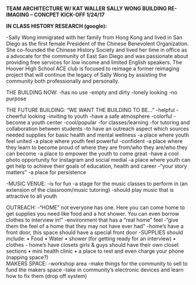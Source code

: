 **TEAM ARCHITECTURE W/ KAT WALLER**
**SALLY WONG BUILDING RE-IMAGING – CONCPET KICK-OFF 1/24/17**

**IN CLASS HISTORY RESEARCH (google):**

-Sally Wong immigrated with her family from Hong Kong and lived in San Diego as the first female President of the Chinese Benevolent Organization. She co-founded the Chinese History Society and lived her time in office as a advocate for the community of East San Diego and was passionate about providing free services for low income and limited English speakers. The Hoover High School ACE club is focused to reimage a former reimaging project that will continue the legacy of Sally Wong by assisting the community both professionally and personally. 

THE BUILDING NOW:
-has no use
-empty and dirty
-lonely looking
-no purpose

THE FUTURE BUILDING:
“WE WANT THE BUILDING TO BE…”
-helpful
-cheerful looking
-inviting to youth
-have a safe atmosphere
-colorful
-become a youth center
-cool/popular
-for classes/learning
-for tutoring and collaboration between students
-to have an outreach aspect which sources needed supplies for basic health and mental wellness
-a place where youth feel united
-a place where youth feel powerful
-confident
-a place where they learn to become proud of where they are from/who they are/who they can become
-a place to empower the youth to come great
-have a cool photo opportunity for Instagram and social medial
-a place where youth can get help to achieve their goals of education, health and career
-“your story matters”
-a place for persistence

-MUSIC VENUE:
-is for fun
-a stage for the music classes to perform in (an extension of the classroom/music tutoring)
-should play music that is attractive to all youth 

OUTREACH:
-“HOME” not everyone has one. Here you can come home to get supplies you need like food and a hot shower. You can even borrow clothes to interview in!”
-environment that has a “real home” feel
-“give them the feel of a home that they may not have ever had”
-home’s have a front door, this space should have a special front door
-SUPPLIES should include: 
•	Food
•	Water
•	shower (for getting ready for an interview)
•	clothes   -  home’s have closets girls & guys should have their own closet sections
•	mini health clinic
•	a place to rest and even charge your phone (napping space?)\
MAKERS SPACE:
-workshop area
-make things for the community to sell to fund the makers space
-take in community’s electronic devices and learn how to fix them (drop off system)
